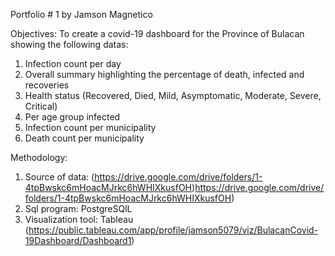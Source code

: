 Portfolio # 1
by Jamson Magnetico

Objectives:
To create a covid-19 dashboard for the Province of Bulacan showing the following datas:
1. Infection count per day
2. Overall summary highlighting the percentage of death, infected and recoveries
3. Health status (Recovered, Died, Mild, Asymptomatic, Moderate, Severe, Critical)
4. Per age group infected
5. Infection count per municipality
6. Death count per municipality

Methodology:
1. Source of data: (https://drive.google.com/drive/folders/1-4tpBwskc6mHoacMJrkc6hWHIXkusfOH)https://drive.google.com/drive/folders/1-4tpBwskc6mHoacMJrkc6hWHIXkusfOH)
2. Sql program: PostgreSQlL
3. Visualization tool: Tableau (https://public.tableau.com/app/profile/jamson5079/viz/BulacanCovid-19Dashboard/Dashboard1)
